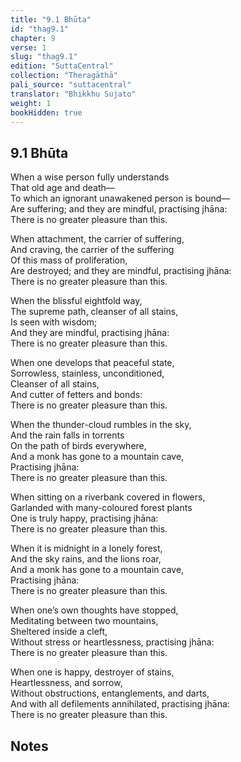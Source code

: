```yaml
---
title: "9.1 Bhūta"
id: "thag9.1"
chapter: 9
verse: 1
slug: "thag9.1"
edition: "SuttaCentral"
collection: "Theragāthā"
pali_source: "suttacentral"
translator: "Bhikkhu Sujato"
weight: 1
bookHidden: true
---
```


## 9.1 Bhūta  


When a wise person fully understands  
That old age and death—  
To which an ignorant unawakened person is bound—  
Are suffering; and they are mindful, practising jhāna:  
There is no greater pleasure than this.  

When attachment, the carrier of suffering,  
And craving, the carrier of the suffering  
Of this mass of proliferation,  
Are destroyed; and they are mindful, practising jhāna:  
There is no greater pleasure than this.  

When the blissful eightfold way,  
The supreme path, cleanser of all stains,  
Is seen with wisdom;  
And they are mindful, practising jhāna:  
There is no greater pleasure than this.  

When one develops that peaceful state,  
Sorrowless, stainless, unconditioned,  
Cleanser of all stains,  
And cutter of fetters and bonds:  
There is no greater pleasure than this.  

When the thunder-cloud rumbles in the sky,  
And the rain falls in torrents  
On the path of birds everywhere,  
And a monk has gone to a mountain cave,  
Practising jhāna:  
There is no greater pleasure than this.  

When sitting on a riverbank covered in flowers,  
Garlanded with many-coloured forest plants  
One is truly happy, practising jhāna:  
There is no greater pleasure than this.  

When it is midnight in a lonely forest,  
And the sky rains, and the lions roar,  
And a monk has gone to a mountain cave,  
Practising jhāna:  
There is no greater pleasure than this.  

When one’s own thoughts have stopped,  
Meditating between two mountains,  
Sheltered inside a cleft,  
Without stress or heartlessness, practising jhāna:  
There is no greater pleasure than this.  

When one is happy, destroyer of stains,  
Heartlessness, and sorrow,  
Without obstructions, entanglements, and darts,  
And with all defilements annihilated, practising jhāna:  
There is no greater pleasure than this.

## Notes